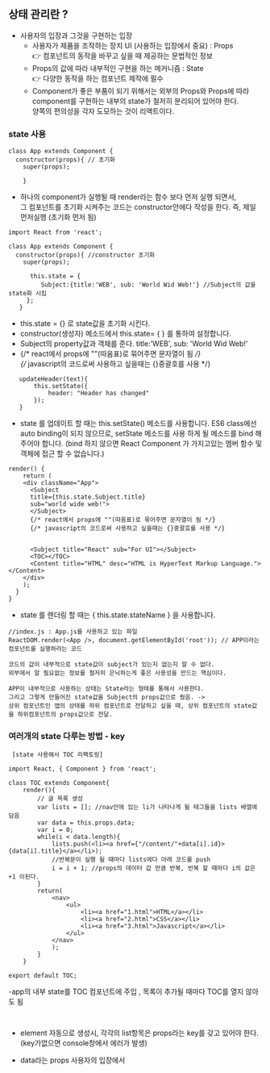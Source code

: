 ## 상태 관리란 ?

* 사용자의 입장과 그것을 구현하는 입장
   * 사용자가 제품을 조작하는 장치 UI (사용하는 입장에서 중요)  : Props <br>
  👉 컴포넌트의 동작을 바꾸고 싶을 때 제공하는 문법적인 정보
   * Props의 값에 따라 내부적인 구현을 하는 메커니즘 : State  <br>
  👉 다양한 동작을 하는 컴포넌트 제작에 필수
   * Component가 좋은 부품이 되기 위해서는 외부의 Props와 Props에 따라<br>
     component를 구현하는 내부의 state가 철저히 분리되어 있어야 한다.<br>
     양쪽의 편의성을 각자 도모하는 것이 리액트이다. 

### state 사용

```
class App extends Component {
  constructor(props){ // 초기화
    super(props); 
    
    }
```
- 하나의 component가 실행될 때 render라는 함수 보다 먼저 실행 되면서, <br>
 그 컴포넌트를 초기화 시켜주는 코드는 constructor안에다 작성을 한다.  즉, 제일 먼저실행 (초기화 먼저 됨)

```
import React from 'react';

class App extends Component {
  constructor(props){ //constructor 초기화
    super(props); 
    
      this.state = {
         Subject:{title:'WEB', sub: 'World Wid Web!'} //Subject의 값을 state화 시킴
     };
   }
```
- this.state = {} 로 state값을 초기화 시킨다. 
- constructor(생성자) 메소드에서 this.state= { } 를 통하여 설정합니다.
- Subject의 property값과 객채를 준다.  title:'WEB', sub: 'World Wid Web!'
- {/* react에서 props에 ""(따옴표)로 묶어주면 문자열이 됨 */} <br>
  {/* javascript의 코드로써 사용하고 싶을때는 {}중괄호를 사용 */}

```   
   updateHeader(text){
       this.setState({
           header: "Header has changed"
       });
   }
```

* state 를 업데이트 할 때는 this.setState() 메소드를 사용합니다. 
  ES6 class에선 auto binding이 되지 않으므로, setState 메소드를 사용 하게 될 메소드를 bind 해주어야 합니다. 
  (bind 하지 않으면 React Component 가 가지고있는 멤버 함수 및 객체에 접근 할 수 없습니다.)

```
render() {
    return (
    <div className="App">
      <Subject 
      title={this.state.Subject.title}
      sub="world wide web!">
      </Subject>
      {/* react에서 props에 ""(따옴표)로 묶어주면 문자열이 됨 */}
      {/* javascript의 코드로써 사용하고 싶을때는 {}중괄호를 사용 */}


      <Subject title="React" sub="For UI"></Subject>
      <TOC></TOC>
      <Content title="HTML" desc="HTML is HyperText Markup Language."></Content>
    </div>
    );
  }
}
```
  * state 를 렌더링 할 때는 { this.state.stateName } 을 사용합니다.
  
  ```
  //index.js : App.js를 사용하고 있는 파일
  ReactDOM.render(<App />, document.getElementById('root')); // APP이라는 컴포넌트를 실행하라는 코드
  
  코드의 값이 내부적으로 state값이 subject가 있는지 없는지 알 수 없다.
  외부에서 알 필요없는 정보를 철저히 은닉하는게 좋은 사용성을 만드는 핵심이다.
  
  APP이 내부적으로 사용하는 상태는 State라는 형태를 통해서 사용한다.
  그리고 그렇게 만들어진 state값을 Subject의 props값으로 줬음. -> 
  상위 컴포넌트인 앱의 상태를 하위 컴포넌트로 전달하고 싶을 때, 상위 컴포넌트의 state값을 하위컴포넌트의 props값으로 전달.
  ```

### 여러개의 state 다루는 방법 - key

```
 [state 사용해서 TOC 리팩토링]
 
import React, { Component } from 'react';

class TOC extends Component{
    render(){ 
        // 글 목록 생성
        var lists = []; //nav안에 있는 li가 나타나게 될 태그들을 lists 배열에 담음
        var data = this.props.data;
        var i = 0;
        while(i < data.length){
            lists.push(<li><a href={"/content/"+data[i].id}>{data[i].title}</a></li>);
            //반복문이 실행 될 때마다 lists에다 아래 코드를 push
            i = i + 1; //props의 데이터 값 만큼 반복, 반복 할 때마다 i의 값은 +1 이된다.
        } 
        return(
            <nav>
                <ul>
                    <li><a href="1.html">HTML</a></li>
                    <li><a href="2.html">CSS</a></li>
                    <li><a href="3.html">Javascript</a></li>
                </ul>
            </nav>
            );
        }
    }

export default TOC;
```
-app의 내부 state를 TOC 컴포넌트에 주입 , 목록이 추가될 때마다 TOC를 열지 않아도 됨


```
  
```
- element 자동으로 생성시, 각각의 list항목은 props라는 key를 갖고 있어야 한다.  (key가없으면 console창에서 에러가 발생)

- data라는 props 사용자의 입장에서 
